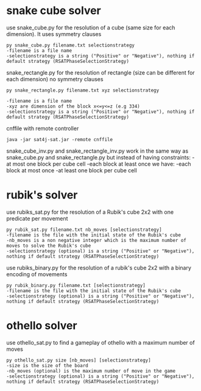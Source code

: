 #  snake cube solver  #
use snake_cube.py for the resolution of a cube (same size for each dimension). It uses symmetry clauses

	py snake_cube.py filename.txt selectionstrategy
	-filename is a file name
	-selectionstrategy is a string ("Positive" or "Negative"), nothing if default strategy (RSATPhaseSelectionStrategy)

snake_rectangle.py for the resolution of rectangle (size can be different for each dimension) no symmetry clauses

	py snake_rectangle.py filename.txt xyz selectionstrategy
	
	-filename is a file name
	-xyz are dimension of the block x<=y<=z (e.g 334)
	-selectionstrategy is a string ("Positive" or "Negative"), nothing if default strategy (RSATPhaseSelectionStrategy)

cnffile with remote controller

	java -jar sat4j-sat.jar -remote cnffile

snake_cube_inv.py and snake_rectangle_inv.py work in the same way as snake_cube.py and snake_rectangle.py but instead of having
	constraints: -at most one block per cube cell 
			 -each block at least once
	we have: -each block at most once
		   -at least one block per cube cell

#   rubik's solver    #
use rubiks_sat.py for the resolution of a Rubik's cube 2x2 with one predicate per movement

	py rubik_sat.py filename.txt nb_moves [selectionstrategy]
	-filename is the file with the initial state of the Rubik's cube
	-nb_moves is a non negative integer which is the maximum number of moves to solve the Rubik's cube 
	-selectionstrategy (optional) is a string ("Positive" or "Negative"), nothing if default strategy (RSATPhaseSelectionStrategy)

use rubiks_binary.py for the resolution of a rubik's cube 2x2 with a binary encoding of movements

	py rubik_binary.py filename.txt [selectionstrategy]
	-filename is the file with the initial state of the Rubik's cube
	-selectionstrategy (optional) is a string ("Positive" or "Negative"), nothing if default strategy (RSATPhaseSelectionStrategy)

#   othello solver    #
use othello_sat.py to find a gameplay of othello with a maximum number of moves

	py othello_sat.py size [nb_moves] [selectionstrategy]
	-size is the size of the board
	-nb_moves (optional) is the maximum number of move in the game
	-selectionstrategy (optional) is a string ("Positive" or "Negative"), nothing if default strategy (RSATPhaseSelectionStrategy)
